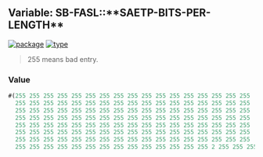 ## Variable: SB-FASL::\*\*SAETP-BITS-PER-LENGTH\*\*
[![package](https://img.shields.io/badge/Package-SB--FASL-5f9ea0.svg?style=social&colorA=999999)](../) [![type](https://img.shields.io/badge/Type-Variable-5f9ea0.svg?style=social&colorA=999999)](../#variable) 

> 255 means bad entry.

### Value
```cl
#(255 255 255 255 255 255 255 255 255 255 255 255 255 255 255 255 255
  255 255 255 255 255 255 255 255 255 255 255 255 255 255 255 255 255
  255 255 255 255 255 255 255 255 255 255 255 255 255 255 255 255 255
  255 255 255 255 255 255 255 255 255 255 255 255 255 255 255 255 255
  255 255 255 255 255 255 255 255 255 255 255 255 255 255 255 255 255
  255 255 255 255 255 255 255 255 255 255 255 255 255 255 255 255 255
  255 255 255 255 255 255 255 255 255 255 255 255 255 255 255 255 255
  255 255 255 255 255 255 255 255 255 255 255 255 255 255 2 255 255 255 ..)
```

